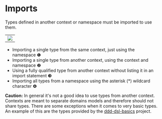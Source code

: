 # Imports
Types defined in another context or namespace must be imported to use them.

<table><tr><td><img src="https://cdn.rawgit.com/fuinorg/org.fuin.dsl.ddd/978692c/doc/dsl/imports/import.ddd.svg"></td></tr></table>

* Importing a single type from the same context, just using the namespace &#x2776;
* Importing a single type from another context, using the context and namespace &#x2777;
* Using a fully qualified type from another context without listing it in an import statement &#x2778;
* Importing all types from a namespace using the asterisk (*) wildcard character &#x2779;

**Caution:** In general it's not a good idea to use types from another context. Contexts are meant to separate domains models and therefore should not share types. There are some exceptions when it comes to very basic types. An example of this are the types provided by the [ddd-dsl-basics](https://github.com/fuinorg/ddd-dsl-basics) project.